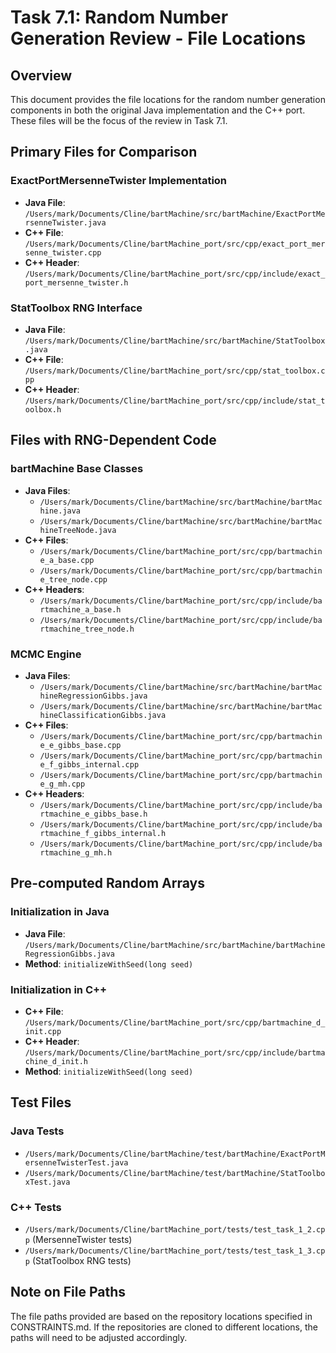 # Task 7.1: Random Number Generation Review - File Locations

## Overview
This document provides the file locations for the random number generation components in both the original Java implementation and the C++ port. These files will be the focus of the review in Task 7.1.

## Primary Files for Comparison

### ExactPortMersenneTwister Implementation
- **Java File**: `/Users/mark/Documents/Cline/bartMachine/src/bartMachine/ExactPortMersenneTwister.java`
- **C++ File**: `/Users/mark/Documents/Cline/bartMachine_port/src/cpp/exact_port_mersenne_twister.cpp`
- **C++ Header**: `/Users/mark/Documents/Cline/bartMachine_port/src/cpp/include/exact_port_mersenne_twister.h`

### StatToolbox RNG Interface
- **Java File**: `/Users/mark/Documents/Cline/bartMachine/src/bartMachine/StatToolbox.java`
- **C++ File**: `/Users/mark/Documents/Cline/bartMachine_port/src/cpp/stat_toolbox.cpp`
- **C++ Header**: `/Users/mark/Documents/Cline/bartMachine_port/src/cpp/include/stat_toolbox.h`

## Files with RNG-Dependent Code

### bartMachine Base Classes
- **Java Files**:
  - `/Users/mark/Documents/Cline/bartMachine/src/bartMachine/bartMachine.java`
  - `/Users/mark/Documents/Cline/bartMachine/src/bartMachine/bartMachineTreeNode.java`
- **C++ Files**:
  - `/Users/mark/Documents/Cline/bartMachine_port/src/cpp/bartmachine_a_base.cpp`
  - `/Users/mark/Documents/Cline/bartMachine_port/src/cpp/bartmachine_tree_node.cpp`
- **C++ Headers**:
  - `/Users/mark/Documents/Cline/bartMachine_port/src/cpp/include/bartmachine_a_base.h`
  - `/Users/mark/Documents/Cline/bartMachine_port/src/cpp/include/bartmachine_tree_node.h`

### MCMC Engine
- **Java Files**:
  - `/Users/mark/Documents/Cline/bartMachine/src/bartMachine/bartMachineRegressionGibbs.java`
  - `/Users/mark/Documents/Cline/bartMachine/src/bartMachine/bartMachineClassificationGibbs.java`
- **C++ Files**:
  - `/Users/mark/Documents/Cline/bartMachine_port/src/cpp/bartmachine_e_gibbs_base.cpp`
  - `/Users/mark/Documents/Cline/bartMachine_port/src/cpp/bartmachine_f_gibbs_internal.cpp`
  - `/Users/mark/Documents/Cline/bartMachine_port/src/cpp/bartmachine_g_mh.cpp`
- **C++ Headers**:
  - `/Users/mark/Documents/Cline/bartMachine_port/src/cpp/include/bartmachine_e_gibbs_base.h`
  - `/Users/mark/Documents/Cline/bartMachine_port/src/cpp/include/bartmachine_f_gibbs_internal.h`
  - `/Users/mark/Documents/Cline/bartMachine_port/src/cpp/include/bartmachine_g_mh.h`

## Pre-computed Random Arrays

### Initialization in Java
- **Java File**: `/Users/mark/Documents/Cline/bartMachine/src/bartMachine/bartMachineRegressionGibbs.java`
- **Method**: `initializeWithSeed(long seed)`

### Initialization in C++
- **C++ File**: `/Users/mark/Documents/Cline/bartMachine_port/src/cpp/bartmachine_d_init.cpp`
- **C++ Header**: `/Users/mark/Documents/Cline/bartMachine_port/src/cpp/include/bartmachine_d_init.h`
- **Method**: `initializeWithSeed(long seed)`

## Test Files

### Java Tests
- `/Users/mark/Documents/Cline/bartMachine/test/bartMachine/ExactPortMersenneTwisterTest.java`
- `/Users/mark/Documents/Cline/bartMachine/test/bartMachine/StatToolboxTest.java`

### C++ Tests
- `/Users/mark/Documents/Cline/bartMachine_port/tests/test_task_1_2.cpp` (MersenneTwister tests)
- `/Users/mark/Documents/Cline/bartMachine_port/tests/test_task_1_3.cpp` (StatToolbox RNG tests)

## Note on File Paths
The file paths provided are based on the repository locations specified in CONSTRAINTS.md. If the repositories are cloned to different locations, the paths will need to be adjusted accordingly.
